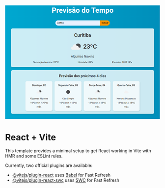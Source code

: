 ![Minha Imagem do Projeto](https://raw.githubusercontent.com/felipefortu33/previsaoDoTempo/136d9d96825b374fa61f8a548f947dbb7fa2e661/Captura%20de%20tela%202025-03-01%20202537.png)



# React + Vite

This template provides a minimal setup to get React working in Vite with HMR and some ESLint rules.

Currently, two official plugins are available:

- [@vitejs/plugin-react](https://github.com/vitejs/vite-plugin-react/blob/main/packages/plugin-react/README.md) uses [Babel](https://babeljs.io/) for Fast Refresh
- [@vitejs/plugin-react-swc](https://github.com/vitejs/vite-plugin-react-swc) uses [SWC](https://swc.rs/) for Fast Refresh

